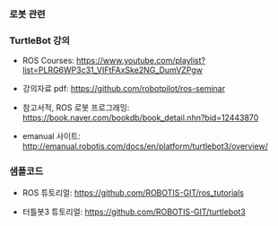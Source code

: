 ### 로봇 관련

### TurtleBot 강의

* ROS Courses: https://www.youtube.com/playlist?list=PLRG6WP3c31_VIFtFAxSke2NG_DumVZPgw

* 강의자료 pdf: https://github.com/robotpilot/ros-seminar

* 참고서적, ROS 로봇 프로그래밍: https://book.naver.com/bookdb/book_detail.nhn?bid=12443870

* emanual 사이트: http://emanual.robotis.com/docs/en/platform/turtlebot3/overview/



### 샘플코드

* ROS 튜토리얼: https://github.com/ROBOTIS-GIT/ros_tutorials

* 터틀봇3 튜토리얼: https://github.com/ROBOTIS-GIT/turtlebot3